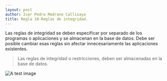 ```yaml
---
layout: post
author: Ivar Pedro Medrano Callisaya
title: Regla 10-Reglas de integridad.
---
```


Las reglas de integridad se deben especificar por separado de los programas o aplicaciones y se almacenan en la base de datos. Debe ser posible cambiar esas reglas sin afectar innecesariamente las aplicaciones existentes.

> Las reglas de integridad o restricciones, deben ser almacenadas en la base de datos.

![A test image](./assets/10.png)